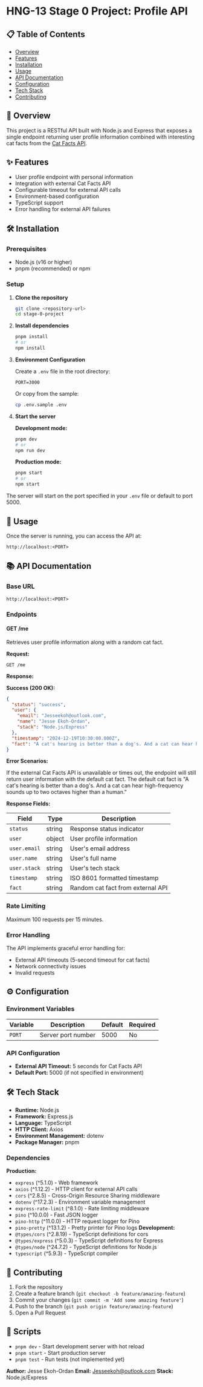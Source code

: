 # HNG-13 Stage 0 Project: Profile API

## 📋 Table of Contents

- [Overview](#overview)
- [Features](#features)
- [Installation](#installation)
- [Usage](#usage)
- [API Documentation](#api-documentation)
- [Configuration](#configuration)
- [Tech Stack](#tech-stack)
- [Contributing](#contributing)

## 🚀 Overview

This project is a RESTful API built with Node.js and Express that exposes a single endpoint returning user profile information combined with interesting cat facts from the [Cat Facts API](https://catfact.ninja/).

## ✨ Features

- User profile endpoint with personal information
- Integration with external Cat Facts API
- Configurable timeout for external API calls
- Environment-based configuration
- TypeScript support
- Error handling for external API failures

## 🛠 Installation

### Prerequisites

- Node.js (v16 or higher)
- pnpm (recommended) or npm

### Setup

1. **Clone the repository**
   ```bash
   git clone <repository-url>
   cd stage-0-project
   ```

2. **Install dependencies**
   ```bash
   pnpm install
   # or
   npm install
   ```

3. **Environment Configuration**

   Create a `.env` file in the root directory:
   ```env
   PORT=3000
   ```

   Or copy from the sample:
   ```bash
   cp .env.sample .env
   ```

4. **Start the server**

   **Development mode:**
   ```bash
   pnpm dev
   # or
   npm run dev
   ```

   **Production mode:**
   ```bash
   pnpm start
   # or
   npm start
   ```

The server will start on the port specified in your `.env` file or default to port 5000.

## 📖 Usage

Once the server is running, you can access the API at:
```
http://localhost:<PORT>
```

## 📚 API Documentation

### Base URL
```
http://localhost:<PORT>
```

### Endpoints

#### GET /me

Retrieves user profile information along with a random cat fact.

**Request:**
```http
GET /me
```

**Response:**

**Success (200 OK):**
```json
{
  "status": "success",
  "user": {
    "email": "Jesseekoh@outlook.com",
    "name": "Jesse Ekoh-Ordan",
    "stack": "Node.js/Express"
  },
  "timestamp": "2024-12-19T10:30:00.000Z",
  "fact": "A cat's hearing is better than a dog's. And a cat can hear high-frequency sounds up to two octaves higher than a human."
}
```

**Error Scenarios:**

If the external Cat Facts API is unavailable or times out, the endpoint will still return user information with the default cat fact. The default cat fact is "A cat's hearing is better than a dog's. And a cat can hear high-frequency sounds up to two octaves higher than a human."

**Response Fields:**

| Field | Type | Description |
|-------|------|-------------|
| `status` | string | Response status indicator |
| `user` | object | User profile information |
| `user.email` | string | User's email address |
| `user.name` | string | User's full name |
| `user.stack` | string | User's tech stack |
| `timestamp` | string | ISO 8601 formatted timestamp |
| `fact` | string | Random cat fact from external API |

### Rate Limiting

Maximum 100 requests per 15 minutes.

### Error Handling

The API implements graceful error handling for:
- External API timeouts (5-second timeout for cat facts)
- Network connectivity issues
- Invalid requests

## ⚙️ Configuration

### Environment Variables

| Variable | Description | Default | Required |
|----------|-------------|---------|----------|
| `PORT` | Server port number | 5000 | No |

### API Configuration

- **External API Timeout:** 5 seconds for Cat Facts API
- **Default Port:** 5000 (if not specified in environment)

## 🛠 Tech Stack

- **Runtime:** Node.js
- **Framework:** Express.js
- **Language:** TypeScript
- **HTTP Client:** Axios
- **Environment Management:** dotenv
- **Package Manager:** pnpm


### Dependencies

**Production:**
- `express` (^5.1.0) - Web framework
- `axios` (^1.12.2) - HTTP client for external API calls
- `cors` (^2.8.5) - Cross-Origin Resource Sharing middleware
- `dotenv` (^17.2.3) - Environment variable management
- `express-rate-limit` (^8.1.0) - Rate limiting middleware
- `pino` (^10.0.0) - Fast JSON logger
- `pino-http` (^11.0.0) - HTTP request logger for Pino
- `pino-pretty` (^13.1.2) - Pretty printer for Pino logs
**Development:**
- `@types/cors` (^2.8.19) - TypeScript definitions for cors
- `@types/express` (^5.0.3) - TypeScript definitions for Express
- `@types/node` (^24.7.2) - TypeScript definitions for Node.js
- `typescript` (^5.9.3) - TypeScript compiler

## 🤝 Contributing

1. Fork the repository
2. Create a feature branch (`git checkout -b feature/amazing-feature`)
3. Commit your changes (`git commit -m 'Add some amazing feature'`)
4. Push to the branch (`git push origin feature/amazing-feature`)
5. Open a Pull Request

## 📝 Scripts

- `pnpm dev` - Start development server with hot reload
- `pnpm start` - Start production server
- `pnpm test` - Run tests (not implemented yet)


**Author:** Jesse Ekoh-Ordan
**Email:** Jesseekoh@outlook.com
**Stack:** Node.js/Express
